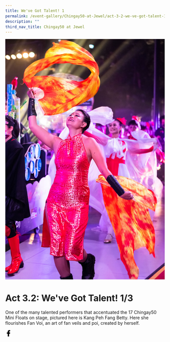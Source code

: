 ```yaml
---
title: We've Got Talent! 1
permalink: /event-gallery/Chingay50-at-Jewel/act-3-2-we-ve-got-talent-1-3
description: ""
third_nav_title: Chingay50 at Jewel
---
```

![Act 3.2: We've Got Talent! 1/3](/images/Event%20Gallery/Chingay50%20at%20Jewel/Act%204%201%20international%20friends1-01.jpg)

# **Act 3.2: We've Got Talent! 1/3**
One of the many talented performers that accentuated the 17 Chingay50 Mini Floats on stage, pictured here is Kang Peh Fang Betty. Here she flourishes Fan Voi, an art of fan veils and poi, created by herself.

<a href="http://www.facebook.com/sharer.php?u=http://www.chingay.gov.sg/image/event-gallery/act-3-2-we%27ve-got-talent!-1-3" style="float:left;">
	<img src="/images/facebook.png" style="width:auto;height:20px;">
</a>